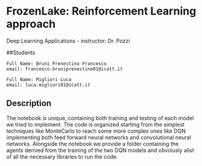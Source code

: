 # FrozenLake: Reinforcement Learning approach

Deep Learning Applications - instructor: Dr. Pozzi

##Students

    Full Name: Bruni Prenestino Francesco
    email: francesco.bruniprenestino01@icatt.it

    Full Name: Migliori Luca
    email: luca.migliori01@icatt.it
    
## Description
The notebook is unique, containing both training and testing of each model we tried to implement. The code is organized starting from the simplest techniques like MonteCarlo to reach some more complex ones like DQN implementing both feed forward neural networks and convolutional neural networks.
Alongside the notebook we provide a folder containing the agents derived from the training of the two DQN models and obvoiusly alist of all the necessary libraries to run the code.
